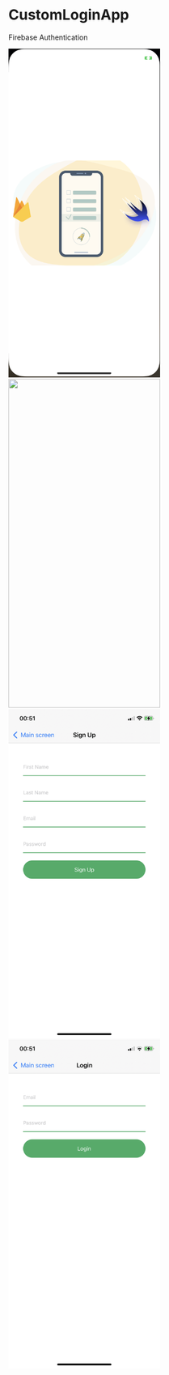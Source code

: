 # CustomLoginApp

Firebase Authentication

<img src="https://github.com/Vladchere/CustomLoginApp/blob/main/CustomLoginApp/Sources/Screenshots/IMG_4313.PNG" width="300" height="650" />

<img src="https://github.com/Vladchere/CustomLoginApp/blob/main/CustomLoginApp/Sources/Screenshots/IMG_4315.PNG" width="300" height="650" />

<img src="https://github.com/Vladchere/CustomLoginApp/blob/main/CustomLoginApp/Sources/Screenshots/IMG_4316.PNG" width="300" height="650" />

<img src="https://github.com/Vladchere/CustomLoginApp/blob/main/CustomLoginApp/Sources/Screenshots/IMG_4317.PNG" width="300" height="650" />
